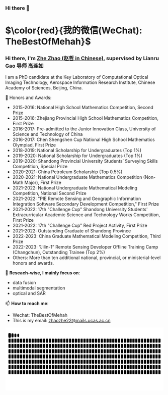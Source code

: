 ### Hi there 👋
# $\color{red}{我的微信(WeChat): TheBestOfMehah}$
### Hi there, I'm [Zhe Zhao (赵哲 in Chinese)]([https://yimiandai.work/](https://scholar.google.com/citations?user=aSPDpmgAAAAJ&hl=zh-CN)), supervised by Lianru Gao 导师 高连如

I am a PhD candidate at the Key Laboratory of Computational Optical Imaging Technology, Aerospace Information Research Institute, Chinese Academy of Sciences, Beijing, China.

🏅 Honors and Awards:
- 2015-2016: National High School Mathematics Competition, Second Prize
- 2015-2016: Zhejiang Provincial High School Mathematics Competition, First Prize
- 2016-2017: Pre-admitted to the Junior Innovation Class, University of Science and Technology of China
- 2016-2017: Chen Shengshen Cup National High School Mathematics Olympiad, First Prize
- 2018-2019: National Scholarship for Undergraduates (Top 1%)
- 2019-2020: National Scholarship for Undergraduates (Top 1%)
- 2019-2020: Shandong Provincial University Students’ Surveying Skills Competition, Special Prize
- 2020-2021: China Petroleum Scholarship (Top 0.5%)
- 2020-2021: National Undergraduate Mathematics Competition (Non-Math Major), First Prize
- 2021-2022: National Undergraduate Mathematical Modeling Competition, National Second Prize
- 2021-2022: "PIE Remote Sensing and Geographic Information Integration Software Secondary Development Competition," First Prize
- 2021-2022: 17th "Challenge Cup" Shandong University Students' Extracurricular Academic Science and Technology Works Competition, First Prize
- 2021-2022: 17th "Challenge Cup" Red Project Activity, First Prize
- 2021-2022: Outstanding Graduate of Shandong Province
- 2022-2023: China Graduate Mathematical Modeling Competition, Third Prize
- 2022-2023: “Jilin-1” Remote Sensing Developer Offline Training Camp (Changchun), Outstanding Trainee (Top 2%)
- Others: More than ten additional national, provincial, or ministerial-level honors and awards.

🔭 **Reseach-wise, I mainly focus on**:
- data fusion
- multimodal segmentation
- optical and SAR

📫 **How to reach me**:
- Wechat: TheBestOfMehah
- This is my email: zhaozhe22@mails.ucas.ac.cn

<!--
**983955163/983955163** is a ✨ _special_ ✨ repository because its `README.md` (this file) appears on your GitHub profile.

Here are some ideas to get you started:

- 🔭 I’m currently working on ...
- 🌱 I’m currently learning ...
- 👯 I’m looking to collaborate on ...
- 🤔 I’m looking for help with ...
- 💬 Ask me about ...
- 📫 How to reach me: ...
- 😄 Pronouns: ...
- ⚡ Fun fact: ...
-->

<img src="https://raw.githubusercontent.com/mujianyu/mujianyu/output/github-contribution-grid-snake.svg" alt="logo" height="200"  align="center" style="margin: auto; margin-up: 5px;margin-bottom: 5px;" />
